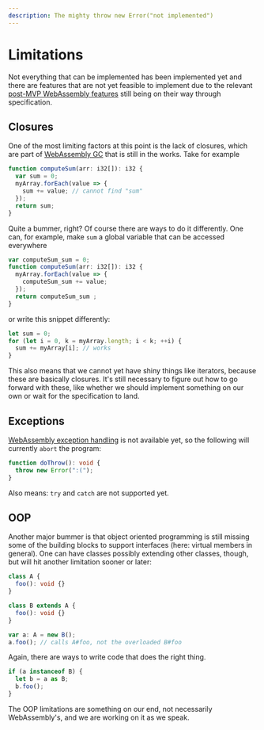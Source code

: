 ```yaml
---
description: The mighty throw new Error("not implemented")
---
```


# Limitations

Not everything that can be implemented has been implemented yet and there are features that are not yet feasible to implement due to the relevant [post-MVP WebAssembly features](https://webassembly.org/docs/future-features/) still being on their way through specification.

## Closures

One of the most limiting factors at this point is the lack of closures, which are part of [WebAssembly GC](https://github.com/WebAssembly/gc/blob/master/proposals/gc/Overview.md#closures) that is still in the works. Take for example

```typescript
function computeSum(arr: i32[]): i32 {
  var sum = 0;
  myArray.forEach(value => {
    sum += value; // cannot find "sum"
  });
  return sum;
}
```

Quite a bummer, right? Of course there are ways to do it differently. One can, for example, make `sum` a global variable that can be accessed everywhere

```typescript
var computeSum_sum = 0;
function computeSum(arr: i32[]): i32 {
  myArray.forEach(value => {
    computeSum_sum += value;
  });
  return computeSum_sum ;
}
```

or write this snippet differently:

```typescript
let sum = 0;
for (let i = 0, k = myArray.length; i < k; ++i) {
  sum += myArray[i]; // works
}
```

This also means that we cannot yet have shiny things like iterators, because these are basically closures. It's still necessary to figure out how to go forward with these, like whether we should implement something on our own or wait for the specification to land.

## Exceptions

[WebAssembly exception handling](https://github.com/WebAssembly/exception-handling) is not available yet, so the following will currently `abort` the program:

```typescript
function doThrow(): void {
  throw new Error(":(");
}
```

Also means: `try` and `catch` are not supported yet.

## OOP

Another major bummer is that object oriented programming is still missing some of the building blocks to support interfaces \(here: virtual members in general\). One can have classes possibly extending other classes, though, but will hit another limitation sooner or later:

```typescript
class A {
  foo(): void {}
}

class B extends A {
  foo(): void {}
}

var a: A = new B();
a.foo(); // calls A#foo, not the overloaded B#foo
```

Again, there are ways to write code that does the right thing.

```typescript
if (a instanceof B) {
  let b = a as B;
  b.foo();
}
```

The OOP limitations are something on our end, not necessarily WebAssembly's, and we are working on it as we speak.



